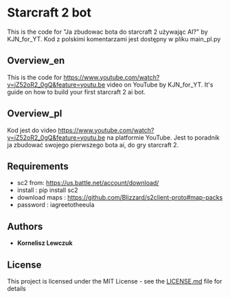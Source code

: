 # Starcraft 2 bot

This is the code for "Ja zbudowac bota do starcraft 2 używając AI?" by KJN_for_YT. Kod z polskimi komentarzami jest dostępny w pliku main_pl.py


## Overview_en

This is the code for https://www.youtube.com/watch?v=jZ52oR2_0gQ&feature=youtu.be video on YouTube by KJN_for_YT. It's guide on how to build your first starcraft 2 ai bot.

## Overview_pl

Kod jest do video https://www.youtube.com/watch?v=jZ52oR2_0gQ&feature=youtu.be na platformie YouTube. Jest to poradnik ja zbudować swojego pierwszego bota ai, do gry starcraft 2.

## Requirements

* sc2 from: https://us.battle.net/account/download/
* install : pip install sc2
* download maps : https://github.com/Blizzard/s2client-proto#map-packs
* password : iagreetotheeula

## Authors

* **Kornelisz Lewczuk**

## License

This project is licensed under the MIT License - see the [LICENSE.md](LICENSE.md) file for details
